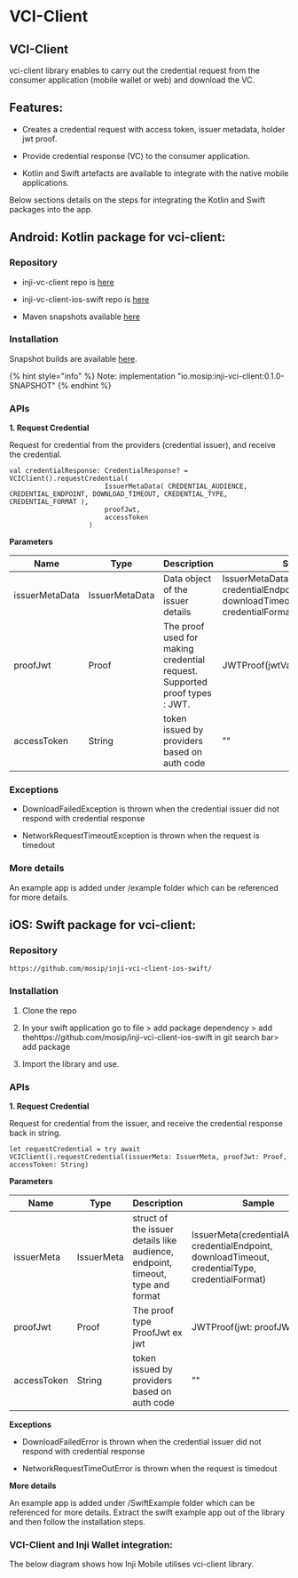 # VCI-Client

## VCI-Client

vci-client library enables to carry out the credential request from the consumer application (mobile wallet or web) and download the VC.

## Features:

  * Creates a credential request with access token, issuer metadata, holder jwt proof.

  * Provide credential response (VC) to the consumer application.

  * Kotlin and Swift artefacts are available to integrate with the native mobile applications.

Below sections details on the steps for integrating the Kotlin and Swift packages into the app.

## Android: Kotlin package for vci-client:

### Repository

*  inji-vc-client repo is [here](https://github.com/mosip/inji-vci-client)

*  inji-vc-client-ios-swift repo is [here](https://github.com/mosip/inji-vci-client-ios-swift)

*  Maven snapshots available [here](https://repo1.maven.org/maven2/io/mosip/inji-vci-client/)

### Installation

Snapshot builds are available [here](https://oss.sonatype.org/content/repositories/snapshots/io/mosip/inji-vci-client/).

{% hint style="info" %}
Note:&#x20;
implementation "io.mosip:inji-vci-client:0.1.0-SNAPSHOT"
{% endhint %}

### APIs

**1. Request Credential**

Request for credential from the providers (credential issuer), and receive the credential.

```
val credentialResponse: CredentialResponse? = VCIClient().requestCredential(
                        IssuerMetaData( CREDENTIAL_AUDIENCE, CREDENTIAL_ENDPOINT, DOWNLOAD_TIMEOUT, CREDENTIAL_TYPE, CREDENTIAL_FORMAT ),
                        proofJwt,
                        accessToken
                    )

```

**Parameters**

|  Name  |  Type  |  Description  | Sample |
|--------|--------|---------------|--------|
|issuerMetaData  |  IssuerMetaData  |  Data object of the issuer details  |  IssuerMetaData(credentialAudience, credentialEndpoint, downloadTimeout, credentialType, credentialFormat)  |
|  proofJwt  |  Proof  |  The proof used for making credential request. Supported proof types : JWT.  |  JWTProof(jwtValue)  |
|  accessToken  |  String  |  token issued by providers based on auth code  |  ""  |

### **Exceptions**

  *  DownloadFailedException is thrown when the credential issuer did not respond with credential response

  *  NetworkRequestTimeoutException is thrown when the request is timedout

### **More details**

An example app is added under /example folder which can be referenced for more details.

## iOS: Swift package for vci-client:

### Repository

```
https://github.com/mosip/inji-vci-client-ios-swift/
```

### Installation

1. Clone the repo

2. In your swift application go to file > add package dependency > add thehttps://github.com/mosip/inji-vci-client-ios-swift   in git search bar> add package

3. Import the library and use.

### APIs

**1. Request Credential**

Request for credential from the issuer, and receive the credential response back in string.

```
let requestCredential = try await VCIClient().requestCredential(issuerMeta: IssuerMeta, proofJwt: Proof, accessToken: String)
```

**Parameters**

|  Name  |  Type  |  Description  |  Sample  |
|--------------|--------------|--------------|--------------|
|  issuerMeta  |  IssuerMeta  |  struct of the issuer details like audience, endpoint, timeout, type and format  |  IssuerMeta(credentialAudience, credentialEndpoint, downloadTimeout, credentialType, credentialFormat)  |
|  proofJwt  |  Proof  |  The proof type ProofJwt ex jwt  |  JWTProof(jwt: proofJWT)  |
|  accessToken  |  String  |  token issued by providers based on auth code  |  ""  |

**Exceptions**

  *  DownloadFailedError is thrown when the credential issuer did not respond with credential response

  *  NetworkRequestTimeOutError is thrown when the request is timedout

**More details**

An example app is added under /SwiftExample folder which can be referenced for more details. Extract the swift example app out of the library and then follow the installation steps.

### VCI-Client and Inji Wallet integration:

The below diagram shows how Inji Mobile utilises vci-client library.

<figure><img src="../../.gitbook/assets/inji_mobile_wallet_integration_guides_vci-client-inji-interaction.png" alt=""><figcaption></figcaption></figure>
